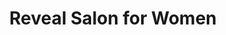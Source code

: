 ---
title: "Reveal Salon for Women"
url: /chester-springs/reveal-salon-for-women/
shop: hairdresser
---
